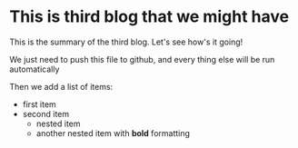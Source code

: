 # This is third blog that we might have

This is the summary of the third blog. Let's see how's it going!

We just need to push this file to github, and every thing else will be run automatically

Then we add a list of items:

- first item
- second item
  - nested item
  - another nested item with **bold** formatting

